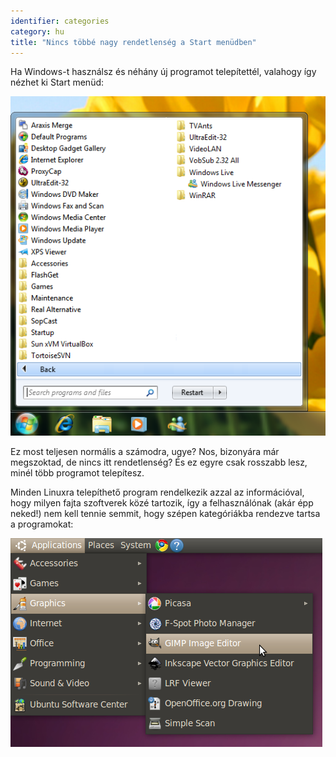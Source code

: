 ```yaml
---
identifier: categories
category: hu
title: "Nincs többé nagy rendetlenség a Start menüdben"
---
```


Ha Windows-t használsz és néhány új programot telepítettél, valahogy így nézhet ki Start menüd:

<img src="/img/windows_7_start_menu.png">

Ez most teljesen normális a számodra, ugye? Nos, bizonyára már megszoktad, de nincs itt rendetlenség? És ez egyre csak rosszabb lesz, minél több programot telepítesz.

Minden Linuxra telepíthető program rendelkezik azzal az információval, hogy milyen fajta szoftverek közé tartozik, így a felhasználónak (akár épp neked!) nem kell tennie semmit, hogy szépen kategóriákba rendezve tartsa a programokat:

<img src="/img/categories_menu.png">




